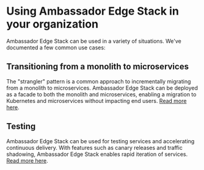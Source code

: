 # Using Ambassador Edge Stack in your organization

Ambassador Edge Stack can be used in a variety of situations. We've documented a few common use cases:

## Transitioning from a monolith to microservices

The "strangler" pattern is a common approach to incrementally migrating from a monolith to microservices. Ambassador Edge Stack can be deployed as a facade to both the monolith and microservices, enabling a migration to Kubernetes and microservices without impacting end users. [Read more here](https://blog.getambassador.io/using-api-gateways-to-facilitate-your-transition-from-monolith-to-microservices-5e630da24717).

## Testing

Ambassador Edge Stack can be used for testing services and accelerating continuous delivery. With features such as canary releases and traffic shadowing, Ambassador Edge Stack enables rapid iteration of services. [Read more here](https://blog.getambassador.io/next-level-testing-with-an-api-gateway-and-continuous-delivery-9cbb9c4564b5).

